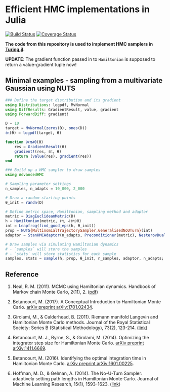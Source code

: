 # Efficient HMC implementations in Julia

[![Build Status](https://travis-ci.org/TuringLang/AdvancedHMC.jl.svg?branch=master)](https://travis-ci.org/TuringLang/AdvancedHMC.jl) [![Coverage Status](https://coveralls.io/repos/github/TuringLang/AdvancedHMC.jl/badge.svg?branch=kx%2Fbug-fix)](https://coveralls.io/github/TuringLang/AdvancedHMC.jl?branch=kx%2Fbug-fix)

**The code from this repository is used to implement HMC samplers in [Turing.jl](https://github.com/yebai/Turing.jl).**

**UPDATE**: The gradient function passed in to `Hamiltonian` is supposed to return a value-gradient tuple now! 

## Minimal examples - sampling from a multivariate Gaussian using NUTS

```julia
### Define the target distribution and its gradient
using Distributions: logpdf, MvNormal
using DiffResults: GradientResult, value, gradient
using ForwardDiff: gradient!

D = 10
target = MvNormal(zeros(D), ones(D))
ℓπ(θ) = logpdf(target, θ)

function ∂ℓπ∂θ(θ)
    res = GradientResult(θ)
    gradient!(res, ℓπ, θ)
    return (value(res), gradient(res))
end

### Build up a HMC sampler to draw samples
using AdvancedHMC

# Sampling parameter settings
n_samples, n_adapts = 10_000, 2_000

# Draw a random starting points
θ_init = randn(D)

# Define metric space, Hamiltonian, sampling method and adaptor
metric = DiagEuclideanMetric(D)
h = Hamiltonian(metric, ℓπ, ∂ℓπ∂θ)
int = Leapfrog(find_good_eps(h, θ_init))
prop = NUTS{MultinomialTrajectorySampler,GeneralisedNoUTurn}(int)
adaptor = StanHMCAdaptor(n_adapts, Preconditioner(metric), NesterovDualAveraging(0.8, int.ϵ))

# Draw samples via simulating Hamiltonian dynamics
# - `samples` will store the samples
# - `stats` will store statistics for each sample
samples, stats = sample(h, prop, θ_init, n_samples, adaptor, n_adapts; progress=true)
```

## Reference

1. Neal, R. M. (2011). MCMC using Hamiltonian dynamics. Handbook of Markov chain Monte Carlo, 2(11), 2. ([pdf](https://arxiv.org/pdf/1206.1901))

2. Betancourt, M. (2017). A Conceptual Introduction to Hamiltonian Monte Carlo. [arXiv preprint arXiv:1701.02434](https://arxiv.org/abs/1701.02434).

3. Girolami, M., & Calderhead, B. (2011). Riemann manifold Langevin and Hamiltonian Monte Carlo methods. Journal of the Royal Statistical Society: Series B (Statistical Methodology), 73(2), 123-214. ([link](https://rss.onlinelibrary.wiley.com/doi/full/10.1111/j.1467-9868.2010.00765.x))

4. Betancourt, M. J., Byrne, S., & Girolami, M. (2014). Optimizing the integrator step size for Hamiltonian Monte Carlo. [arXiv preprint arXiv:1411.6669](https://arxiv.org/pdf/1411.6669).

5. Betancourt, M. (2016). Identifying the optimal integration time in Hamiltonian Monte Carlo. [arXiv preprint arXiv:1601.00225](https://arxiv.org/abs/1601.00225).

6. Hoffman, M. D., & Gelman, A. (2014). The No-U-Turn Sampler: adaptively setting path lengths in Hamiltonian Monte Carlo. Journal of Machine Learning Research, 15(1), 1593-1623. ([link][1])


[1]: http://arxiv.org/abs/1111.4246
